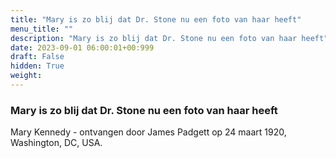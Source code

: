 ```yaml
---
title: "Mary is zo blij dat Dr. Stone nu een foto van haar heeft"
menu_title: ""
description: "Mary is zo blij dat Dr. Stone nu een foto van haar heeft"
date: 2023-09-01 06:00:01+00:999
draft: False
hidden: True
weight:
---
```

### Mary is zo blij dat Dr. Stone nu een foto van haar heeft

Mary Kennedy - ontvangen door James Padgett op 24 maart 1920, Washington, DC, USA.
